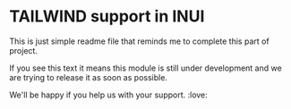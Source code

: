 # TAILWIND support in INUI

This is just simple readme file that reminds me to complete this part of project.

If you see this text it means this module is still under development and we are  trying to release it as soon as possible.

We'll be happy if you help us with your support. :love:
